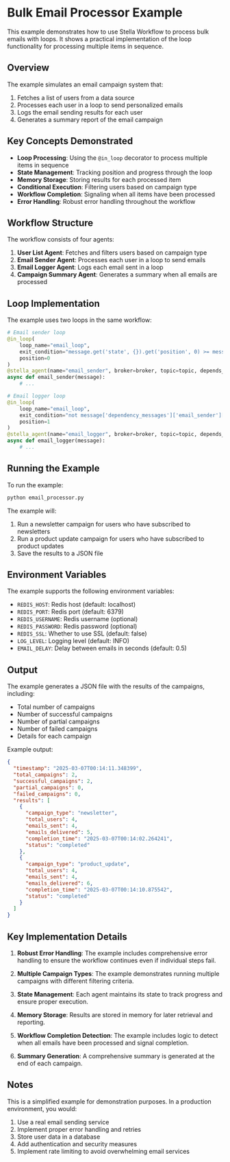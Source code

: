 # Bulk Email Processor Example

This example demonstrates how to use Stella Workflow to process bulk emails with loops. It shows a practical implementation of the loop functionality for processing multiple items in sequence.

## Overview

The example simulates an email campaign system that:

1. Fetches a list of users from a data source
2. Processes each user in a loop to send personalized emails
3. Logs the email sending results for each user
4. Generates a summary report of the email campaign

## Key Concepts Demonstrated

- **Loop Processing**: Using the `@in_loop` decorator to process multiple items in sequence
- **State Management**: Tracking position and progress through the loop
- **Memory Storage**: Storing results for each processed item
- **Conditional Execution**: Filtering users based on campaign type
- **Workflow Completion**: Signaling when all items have been processed
- **Error Handling**: Robust error handling throughout the workflow

## Workflow Structure

The workflow consists of four agents:

1. **User List Agent**: Fetches and filters users based on campaign type
2. **Email Sender Agent**: Processes each user in a loop to send emails
3. **Email Logger Agent**: Logs each email sent in a loop
4. **Campaign Summary Agent**: Generates a summary when all emails are processed

## Loop Implementation

The example uses two loops in the same workflow:

```python
# Email sender loop
@in_loop(
    loop_name="email_loop",
    exit_condition="message.get('state', {}).get('position', 0) >= message['dependency_messages']['user_list']['data']['total'] - 1",
    position=0
)
@stella_agent(name="email_sender", broker=broker, topic=topic, depends_on=["user_list"])
async def email_sender(message):
    # ...

# Email logger loop
@in_loop(
    loop_name="email_loop",
    exit_condition="not message['dependency_messages']['email_sender']['data'].get('has_more', False)",
    position=1
)
@stella_agent(name="email_logger", broker=broker, topic=topic, depends_on=["email_sender"])
async def email_logger(message):
    # ...
```

## Running the Example

To run the example:

```bash
python email_processor.py
```

The example will:
1. Run a newsletter campaign for users who have subscribed to newsletters
2. Run a product update campaign for users who have subscribed to product updates
3. Save the results to a JSON file

## Environment Variables

The example supports the following environment variables:

- `REDIS_HOST`: Redis host (default: localhost)
- `REDIS_PORT`: Redis port (default: 6379)
- `REDIS_USERNAME`: Redis username (optional)
- `REDIS_PASSWORD`: Redis password (optional)
- `REDIS_SSL`: Whether to use SSL (default: false)
- `LOG_LEVEL`: Logging level (default: INFO)
- `EMAIL_DELAY`: Delay between emails in seconds (default: 0.5)

## Output

The example generates a JSON file with the results of the campaigns, including:
- Total number of campaigns
- Number of successful campaigns
- Number of partial campaigns
- Number of failed campaigns
- Details for each campaign

Example output:
```json
{
  "timestamp": "2025-03-07T00:14:11.348399",
  "total_campaigns": 2,
  "successful_campaigns": 2,
  "partial_campaigns": 0,
  "failed_campaigns": 0,
  "results": [
    {
      "campaign_type": "newsletter",
      "total_users": 4,
      "emails_sent": 4,
      "emails_delivered": 5,
      "completion_time": "2025-03-07T00:14:02.264241",
      "status": "completed"
    },
    {
      "campaign_type": "product_update",
      "total_users": 4,
      "emails_sent": 4,
      "emails_delivered": 6,
      "completion_time": "2025-03-07T00:14:10.875542",
      "status": "completed"
    }
  ]
}
```

## Key Implementation Details

1. **Robust Error Handling**: The example includes comprehensive error handling to ensure the workflow continues even if individual steps fail.

2. **Multiple Campaign Types**: The example demonstrates running multiple campaigns with different filtering criteria.

3. **State Management**: Each agent maintains its state to track progress and ensure proper execution.

4. **Memory Storage**: Results are stored in memory for later retrieval and reporting.

5. **Workflow Completion Detection**: The example includes logic to detect when all emails have been processed and signal completion.

6. **Summary Generation**: A comprehensive summary is generated at the end of each campaign.

## Notes

This is a simplified example for demonstration purposes. In a production environment, you would:

1. Use a real email sending service
2. Implement proper error handling and retries
3. Store user data in a database
4. Add authentication and security measures
5. Implement rate limiting to avoid overwhelming email services 